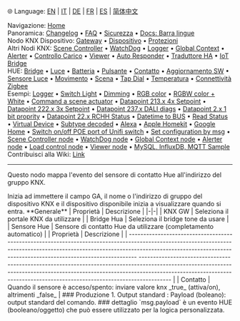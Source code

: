 🌐 Language: [EN](/node-red-contrib-knx-ultimate/wiki/HUE+Contact+sensor) | [IT](/node-red-contrib-knx-ultimate/wiki/it-HUE+Contact+sensor) | [DE](/node-red-contrib-knx-ultimate/wiki/de-HUE+Contact+sensor) | [FR](/node-red-contrib-knx-ultimate/wiki/fr-HUE+Contact+sensor) | [ES](/node-red-contrib-knx-ultimate/wiki/es-HUE+Contact+sensor) | [简体中文](/node-red-contrib-knx-ultimate/wiki/zh-CN-HUE+Contact+sensor)
<!-- NAV START -->
Navigazione: [Home](/node-red-contrib-knx-ultimate/wiki/it-Home)  
Panoramica: [Changelog](https://github.com/Supergiovane/node-red-contrib-knx-ultimate/blob/master/CHANGELOG.md) • [FAQ](/node-red-contrib-knx-ultimate/wiki/it-FAQ-Troubleshoot) • [Sicurezza](/node-red-contrib-knx-ultimate/wiki/it-SECURITY) • [Docs: Barra lingue](/node-red-contrib-knx-ultimate/wiki/it-Docs-Language-Bar)  
Nodo KNX Dispositivo: [Gateway](/node-red-contrib-knx-ultimate/wiki/it-Gateway-configuration) • [Dispositivo](/node-red-contrib-knx-ultimate/wiki/it-Device) • [Protezioni](/node-red-contrib-knx-ultimate/wiki/it-Protections)  
Altri Nodi KNX: [Scene Controller](/node-red-contrib-knx-ultimate/wiki/it-SceneController-Configuration) • [WatchDog](/node-red-contrib-knx-ultimate/wiki/it-WatchDog-Configuration) • [Logger](/node-red-contrib-knx-ultimate/wiki/it-Logger-Configuration) • [Global Context](/node-red-contrib-knx-ultimate/wiki/it-GlobalVariable) • [Alerter](/node-red-contrib-knx-ultimate/wiki/it-Alerter-Configuration) • [Controllo Carico](/node-red-contrib-knx-ultimate/wiki/it-LoadControl-Configuration) • [Viewer](/node-red-contrib-knx-ultimate/wiki/it-knxUltimateViewer) • [Auto Responder](/node-red-contrib-knx-ultimate/wiki/it-KNXAutoResponder) • [Traduttore HA](/node-red-contrib-knx-ultimate/wiki/it-HATranslator) • [IoT Bridge](/node-red-contrib-knx-ultimate/wiki/it-IoT-Bridge-Configuration)  
HUE: [Bridge](/node-red-contrib-knx-ultimate/wiki/it-HUE+Bridge+configuration) • [Luce](/node-red-contrib-knx-ultimate/wiki/it-HUE+Light) • [Batteria](/node-red-contrib-knx-ultimate/wiki/it-HUE+Battery) • [Pulsante](/node-red-contrib-knx-ultimate/wiki/it-HUE+Button) • [Contatto](/node-red-contrib-knx-ultimate/wiki/it-HUE+Contact+sensor) • [Aggiornamento SW](/node-red-contrib-knx-ultimate/wiki/it-HUE+Device+software+update) • [Sensore Luce](/node-red-contrib-knx-ultimate/wiki/it-HUE+Light+sensor) • [Movimento](/node-red-contrib-knx-ultimate/wiki/it-HUE+Motion) • [Scena](/node-red-contrib-knx-ultimate/wiki/it-HUE+Scene) • [Tap Dial](/node-red-contrib-knx-ultimate/wiki/it-HUE+Tapdial) • [Temperatura](/node-red-contrib-knx-ultimate/wiki/it-HUE+Temperature+sensor) • [Connettività Zigbee](/node-red-contrib-knx-ultimate/wiki/it-HUE+Zigbee+connectivity)  
Esempi: [Logger](/node-red-contrib-knx-ultimate/wiki/it-Logger-Sample) • [Switch Light](/node-red-contrib-knx-ultimate/wiki/-Sample---Switch-light) • [Dimming](/node-red-contrib-knx-ultimate/wiki/-Sample---Dimming) • [RGB color](/node-red-contrib-knx-ultimate/wiki/-Sample---RGB-Color) • [RGBW color + White](/node-red-contrib-knx-ultimate/wiki/-Sample---RGBW-Color-plus-White) • [Command a scene actuator](/node-red-contrib-knx-ultimate/wiki/-Sample---Control-a-scene-actuator) • [Datapoint 213.x 4x Setpoint](/node-red-contrib-knx-ultimate/wiki/-Sample---DPT213) • [Datapoint 222.x 3x Setpoint](/node-red-contrib-knx-ultimate/wiki/-Sample---DPT222) • [Datapoint 237.x DALI diags](/node-red-contrib-knx-ultimate/wiki/-Sample---DPT237) • [Datapoint 2.x 1 bit proprity](/node-red-contrib-knx-ultimate/wiki/-Sample---DPT2) • [Datapoint 22.x RCHH Status](/node-red-contrib-knx-ultimate/wiki/-Sample---DPT22) • [Datetime to BUS](/node-red-contrib-knx-ultimate/wiki/-Sample---DateTime-to-BUS) • [Read Status](/node-red-contrib-knx-ultimate/wiki/-Sample---Read-value-from-Device) • [Virtual Device](/node-red-contrib-knx-ultimate/wiki/-Sample---Virtual-Device) • [Subtype decoded](/node-red-contrib-knx-ultimate/wiki/-Sample---Subtype) • [Alexa](/node-red-contrib-knx-ultimate/wiki/-Sample---Alexa) • [Apple Homekit](/node-red-contrib-knx-ultimate/wiki/-Sample---Apple-Homekit) • [Google Home](/node-red-contrib-knx-ultimate/wiki/-Sample---Google-Assistant) • [Switch on/off POE port of Unifi switch](/node-red-contrib-knx-ultimate/wiki/-Sample---UnifiPOE) • [Set configuration by msg](/node-red-contrib-knx-ultimate/wiki/-Sample-setConfig) • [Scene Controller node](/node-red-contrib-knx-ultimate/wiki/Sample-Scene-Node) • [WatchDog node](/node-red-contrib-knx-ultimate/wiki/-Sample---WatchDog) • [Global Context node](/node-red-contrib-knx-ultimate/wiki/SampleGlobalContextNode) • [Alerter node](/node-red-contrib-knx-ultimate/wiki/SampleAlerter) • [Load control node](/node-red-contrib-knx-ultimate/wiki/SampleLoadControl) • [Viewer node](/node-red-contrib-knx-ultimate/wiki/knxUltimateViewer) • [MySQL, InfluxDB, MQTT Sample](/node-red-contrib-knx-ultimate/wiki/Sample-KNX2MQTT-KNX2MySQL-KNX2InfluxDB)  
Contribuisci alla Wiki: [Link](/node-red-contrib-knx-ultimate/wiki/it-Manage-Wiki)
<!-- NAV END -->
---
<p> Questo nodo mappa l'evento del sensore di contatto Hue all'indirizzo del gruppo KNX.</p>
Inizia ad immettere il campo GA, il nome o l'indirizzo di gruppo del dispositivo KNX e il dispositivo disponibile inizia a visualizzare quando si entra.
**Generale**
| Proprietà | Descrizione |
|-|-|
| KNX GW | Seleziona il portale KNX da utilizzare |
| Bridge Hua | Seleziona il bridge tone da usare |
| Sensore Hue | Sensore di contatto Hue da utilizzare (completamento automatico) |
| Proprietà | Descrizione |
| --------------------------------------------------------------------------------------------------------------------------------------------------------------------------------------------------------------------------------------------- ----------------------------------------------------------------------------------------------------------------------------------------------------------------------------------------------------------------------------------------------------- |
| Contatto | Quando il sensore è acceso/spento: inviare valore knx _true_ (attiva/on), altrimenti _false_ |
### Produzione
1. Output standard
: Payload (boleano): output standard del comando.
### dettaglio
`msg.payload` è un evento HUE (booleano/oggetto) che può essere utilizzato per la logica personalizzata.